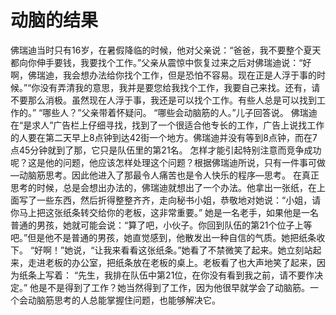 # 动脑的结果
佛瑞迪当时只有16岁，在暑假降临的时候，他对父亲说：“爸爸，我不要整个夏天都向你伸手要钱，我要找个工作。”父亲从震惊中恢复过来之后对佛瑞迪说：“好啊，佛瑞迪，我会想办法给你找个工作，但是恐怕不容易。现在正是人浮于事的时候。”“你没有弄清我的意思，我并是要您给我找个工作，我要自己来找。还有，请不要那么消极。虽然现在人浮于事，我还是可以找个工作。有些人总是可以找到工作的。” 
“哪些人？”父亲带着怀疑问。 
“哪些会动脑筋的人。”儿子回答说。 
佛瑞迪在“是求人”广告栏上仔细寻找，找到了一个很适合他专长的工作，广告上说找工作的人要在第二天早上8点钟到达42街一个地方。佛瑞迪并没有等到8点钟，而在7点45分钟就到了那，它只是队伍里的第21名。 
怎样才能引起特别注意而竞争成功呢？这是他的问题，他应该怎样处理这个问题？根据佛瑞迪所说，只有一件事可做—动脑筋思考。因此他进入了那最令人痛苦也是令人快乐的程序—思考。 
在真正思考的时候，总是会想出办法的，佛瑞迪就想出了一个办法。他拿出一张纸，在上面写了一些东西，然后折得整整齐齐，走向秘书小姐，恭敬地对她说：“小姐，请你马上把这张纸条转交给你的老板，这非常重要。” 
她是一名老手，如果他是一名普通的男孩，她就可能会说：“算了吧，小伙子。你回到队伍的第21个位子上等吧。”但是他不是普通的男孩，她直觉感到，他散发出一种自信的气质。她把纸条收下。 
“好啊！”她说，“让我来看看这张纸条。”她看了不禁微笑了起来。她立刻站起来，走进老板的办公室，把纸条放在老板的桌上。老板看了也大声地笑了起来，因为纸条上写着： 
“先生，我排在队伍中第21位，在你没有看到我之前，请不要作决定。” 
他是不是得到了工作？她当然得到了工作，因为他很早就学会了动脑筋。一个会动脑筋思考的人总能掌握住问题，也能够解决它。
  
